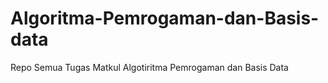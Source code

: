 # Algoritma-Pemrogaman-dan-Basis-data

Repo Semua Tugas Matkul Algotiritma Pemrogaman dan Basis Data